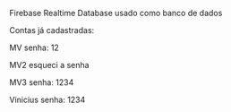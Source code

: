 Firebase Realtime Database usado como banco de dados

Contas já cadastradas:

MV
senha: 12

MV2
esqueci a senha

MV3
senha: 1234

Vinicius
senha: 1234





